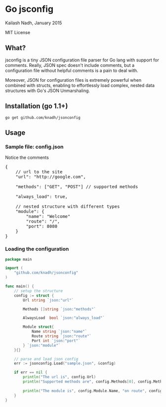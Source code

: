 # Go jsconfig

Kailash Nadh, January 2015

MIT License

## What?
jsconfig is a tiny JSON configuration file parser for Go lang with support for comments.
Really, JSON spec doesn't include comments, but a configuration file without helpful
comments is a pain to deal with.

Moreover, JSON for configuration files is extremely powerful when combined with structs,
enabling to effortlessly load complex, nested data structures with Go's JSON Unmarshaling.

## Installation (go 1.1+)
`go get github.com/knadh/jsonconfig`

## Usage
### Sample file: config.json
Notice the comments
<pre>
{
	// url to the site
	"url": "http://google.com",

	"methods": ["GET", "POST"] // supported methods

	"always_load": true,

	// nested structure with different types
	"module": {
		"name": "Welcome"
		"route": "/",
		"port": 8080
	}
}
</pre>

### Loading the configuration
```go
package main

import (
	"github.com/knadh/jsonconfig"
)

func main() {
	// setup the structure
	config := struct {
		Url string `json:"url"`

		Methods []string `json:"methods"`

		AlwaysLoad  bool `json:"always_load"`

		Module struct{
			Name string `json:"name"`
			Route string `json:"route"`
			Port int `json:"port"`
		} `json:"module"`
	}{}

	// parse and load json config
	err := jsonconfig.Load("sample.json", &config)

	if err == nil {
		println("The url is", config.Url)
		println("Supported methods are", config.Methods[0], config.Methods[1])
		
		println("The module is", config.Module.Name, "on route", config.Module.Route)
	}
}
```